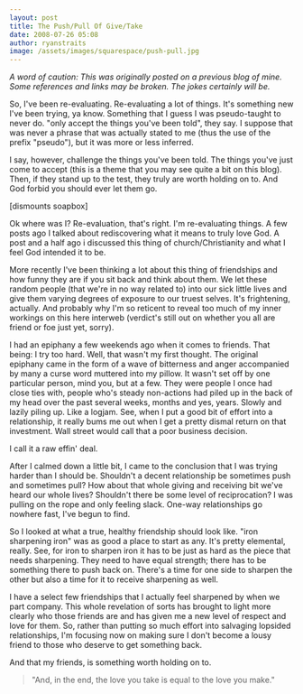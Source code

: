 ```yaml
---
layout: post
title: The Push/Pull Of Give/Take
date: 2008-07-26 05:08
author: ryanstraits
image: /assets/images/squarespace/push-pull.jpg
---
```

*A word of caution: This was originally posted on a previous blog of mine. Some references and links may be broken. The jokes certainly will be.*


So, I've been re-evaluating. Re-evaluating a lot of things. It's something new I've been trying, ya know. Something that I guess I was pseudo-taught to never do. "only accept the things you've been told", they say. I suppose that was never a phrase that was actually stated to me (thus the use of the prefix "pseudo"), but it was more or less inferred.

I say, however, challenge the things you've been told. The things you've just come to accept (this is a theme that you may see quite a bit on this blog). Then, if they stand up to the test, they truly are worth holding on to. And God forbid you should ever let them go.

[dismounts soapbox]

Ok where was I? Re-evaluation, that's right. I'm re-evaluating things. A few posts ago I talked about rediscovering what it means to truly love God. A post and a half ago i discussed this thing of church/Christianity and what I feel God intended it to be.

More recently I've been thinking a lot about this thing of friendships and how funny they are if you sit back and think about them. We let these random people (that we're in no way related to) into our sick little lives and give them varying degrees of exposure to our truest selves. It's frightening, actually. And probably why I'm so reticent to reveal too much of my inner workings on this here interweb (verdict's still out on whether you all are friend or foe just yet, sorry).

I had an epiphany a few weekends ago when it comes to friends. That being: I try too hard. Well, that wasn't my first thought. The original epiphany came in the form of a wave of bitterness and anger accompanied by many a curse word muttered into my pillow. It wasn't set off by one particular person, mind you, but at a few. They were people I once had close ties with, people who's steady non-actions had piled up in the back of my head over the past several weeks, months and yes, years. Slowly and lazily piling up. Like a logjam. See, when I put a good bit of effort into a relationship, it really bums me out when I get a pretty dismal return on that investment. Wall street would call that a poor business decision.

I call it a raw effin' deal.

After I calmed down a little bit, I came to the conclusion that I was trying harder than I should be. Shouldn't a decent relationship be sometimes push and sometimes pull? How about that whole giving and receiving bit we've heard our whole lives? Shouldn't there be some level of reciprocation? I was pulling on the rope and only feeling slack. One-way relationships go nowhere fast, I've begun to find.

So I looked at what a true, healthy friendship should look like. "iron sharpening iron" was as good a place to start as any. It's pretty elemental, really. See, for iron to sharpen iron it has to be just as hard as the piece that needs sharpening. They need to have equal strength; there has to be something there to push back on. There's a time for one side to sharpen the other but also a time for it to receive sharpening as well.

I have a select few friendships that I actually feel sharpened by when we part company. This whole revelation of sorts has brought to light more clearly who those friends are and has given me a new level of respect and love for them. So, rather than putting so much effort into salvaging lopsided relationships, I'm focusing now on making sure I don't become a lousy friend to those who deserve to get something back.

And that my friends, is something worth holding on to.

> "And, in the end, the love you take is equal to the love you make."

